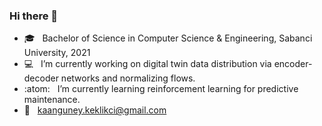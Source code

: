 ### Hi there 👋

* :mortar_board: &nbsp; Bachelor of Science in Computer Science & Engineering, Sabanci University, 2021
* 💻  &nbsp; I’m currently working on digital twin data distribution via encoder-decoder
networks and normalizing flows.
* :atom: &nbsp; I’m currently learning reinforcement learning for predictive maintenance.
* 📧  &nbsp; kaanguney.keklikci@gmail.com

